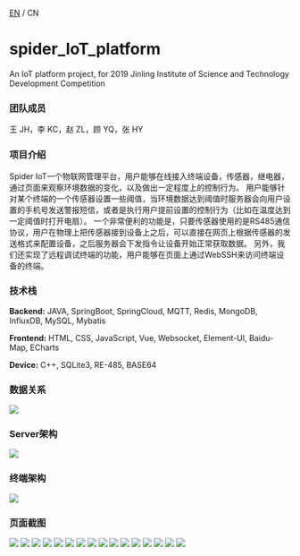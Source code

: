 [EN](./README.md) / CN

# spider_IoT_platform
An IoT platform project, for 2019 Jinling Institute of Science and Technology Development Competition

### 团队成员 ###
王 JH，李 KC，赵 ZL，顾 YQ，张 HY

### 项目介绍 ###
Spider IoT一个物联网管理平台，用户能够在线接入终端设备，传感器，继电器，通过页面来观察环境数据的变化，以及做出一定程度上的控制行为。
用户能够针对某个终端的一个传感器设置一些阈值，当环境数据达到阈值时服务器会向用户设置的手机号发送警报短信，或者是执行用户提前设置的控制行为（比如在温度达到一定阈值时打开电扇）。
一个非常便利的功能是，只要传感器使用的是RS485通信协议，用户在物理上把传感器接到设备上之后，可以直接在网页上根据传感器的发送格式来配置设备，之后服务器会下发指令让设备开始正常获取数据。
另外，我们还实现了远程调试终端的功能，用户能够在页面上通过WebSSH来访问终端设备的终端。

### 技术栈 ###
**Backend:** JAVA, SpringBoot, SpringCloud, MQTT, Redis, MongoDB, InfluxDB, MySQL, Mybatis 

**Frontend:** HTML, CSS, JavaScript, Vue, Websocket, Element-UI, Baidu-Map, ECharts

**Device:** C++, SQLite3, RE-485, BASE64

### 数据关系 ###
![ ](./Assets/业务数据关系.png)
### Server架构 ###
![ ](./Assets/架构.png)
### 终端架构 ###
![ ](./Assets/终端架构.png)


### 页面截图 ###
![ ](./Assets/website_screenshots/1.png)
![ ](./Assets/website_screenshots/2.png)
![ ](./Assets/website_screenshots/3.png)
![ ](./Assets/website_screenshots/4.png)
![ ](./Assets/website_screenshots/5.png)
![ ](./Assets/website_screenshots/6.png)
![ ](./Assets/website_screenshots/7.png)
![ ](./Assets/website_screenshots/8.png)
![ ](./Assets/website_screenshots/9.png)
![ ](./Assets/website_screenshots/12.png)
![ ](./Assets/website_screenshots/13.png)
![ ](./Assets/website_screenshots/14.png)
![ ](./Assets/website_screenshots/15.png)
![ ](./Assets/website_screenshots/16.png)
![ ](./Assets/website_screenshots/17.png)
![ ](./Assets/website_screenshots/18.png)


